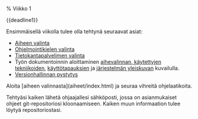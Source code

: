 % Viikko 1
<!-- order: 1 -->

<deadline>{{deadline1}}</deadline>

Ensimmäisellä viikolla tulee olla tehtynä seuraavat asiat:

* [Aiheen valinta](aiheet/index.html)
* [Ohjelmointikielen valinta](ohjelmointikielet.html)
* [Tietokantapalvelimen valinta](tietokannat.html)
* Työn dokumentoinnin aloittaminen [aihevalinnan, käytettyjen tekniikoiden]({{rootdir}}dokumentaatio-ohje.html#johdanto),
  [käyttötapauksien]({{rootdir}}dokumentaatio-ohje.html#k%C3%A4ytt%C3%B6tapaukset) ja
  [järjestelmän yleiskuvan]({{rootdir}}dokumentaatio-ohje.html#yleiskuva-j%C3%A4rjestelm%C3%A4st%C3%A4) kuvailulla.
* [Versionhallinnan pystytys](git-ohje.html)

<ohje>
Aloita [aiheen valinnasta](aiheet/index.html) ja seuraa vihreitä ohjelaatikoita.

Tehtyäsi kaiken lähetä ohjaajallesi sähköposti, jossa on asianmukaiset ohjeet git-repositoriosi kloonaamiseen.
Kaiken muun informaation tulee löytyä repositoriostasi.
</ohje>
